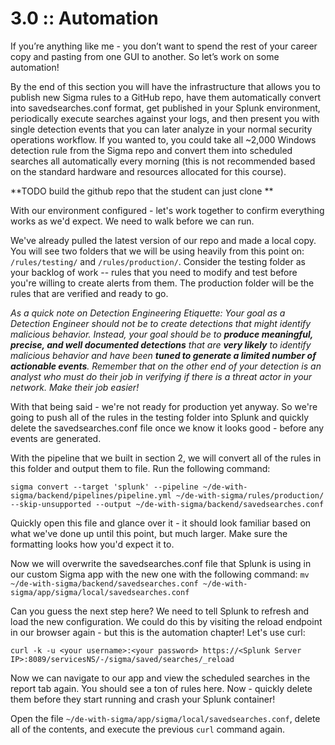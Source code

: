 # 3.0 :: Automation

If you’re anything like me - you don’t want to spend the rest of your career copy and pasting from one GUI to another. So let’s work on some automation!

By the end of this section you will have the infrastructure that allows you to publish new Sigma rules to a GitHub repo, have them automatically convert into savedsearches.conf format, get published in your Splunk environment, periodically execute searches against your logs, and then present you with single detection events that you can later analyze in your normal security operations workflow. If you wanted to, you could take all ~2,000 Windows detection rule from the Sigma repo and convert them into scheduled searches all automatically every morning (this is not recommended based on the standard hardware and resources allocated for this course).

**TODO build the github repo that the student can just clone **

With our environment configured - let's work together to confirm everything works as we'd expect. We need to walk before we can run.

We've already pulled the latest version of our repo and made a local copy. You will see two folders that we will be using heavily from this point on: `/rules/testing/` and `/rules/production/`. Consider the testing folder as your backlog of work -- rules that you need to modify and test before you're willing to create alerts from them. The production folder will be the rules that are verified and ready to go.

*As a quick note on Detection Engineering Etiquette: Your goal as a Detection Engineer should not be to create detections that might identify malicious behavior. Instead, your goal should be to **produce meaningful, precise, and well documented detections** that are **very likely** to identify malicious behavior and have been **tuned to generate a limited number of actionable events**. Remember that on the other end of your detection is an analyst who must do their job in verifying if there is a threat actor in your network. Make their job easier!*

With that being said - we're not ready for production yet anyway. So we're going to push all of the rules in the testing folder into Splunk and quickly delete the savedsearches.conf file once we know it looks good - before any events are generated. 

With the pipeline that we built in section 2, we will convert all of the rules in this folder and output them to file. Run the following command:

`sigma convert --target 'splunk' --pipeline ~/de-with-sigma/backend/pipelines/pipeline.yml ~/de-with-sigma/rules/production/ --skip-unsupported --output ~/de-with-sigma/backend/savedsearches.conf`

Quickly open this file and glance over it - it should look familiar based on what we've done up until this point, but much larger. Make sure the formatting looks how you'd expect it to.

Now we will overwrite the savedsearches.conf file that Splunk is using in our custom Sigma app with the new one with the following command:
`mv ~/de-with-sigma/backend/savedsearches.conf ~/de-with-sigma/app/sigma/local/savedsearches.conf`

Can you guess the next step here? We need to tell Splunk to refresh and load the new configuration. We could do this by visiting the reload endpoint in our browser again - but this is the automation chapter! Let's use curl:

`curl -k -u <your username>:<your password> https://<Splunk Server IP>:8089/servicesNS/-/sigma/saved/searches/_reload`

Now we can navigate to our app and view the scheduled searches in the report tab again. You should see a ton of rules here. Now - quickly delete them before they start running and crash your Splunk container!

Open the file `~/de-with-sigma/app/sigma/local/savedsearches.conf`, delete all of the contents, and execute the previous `curl` command again.
